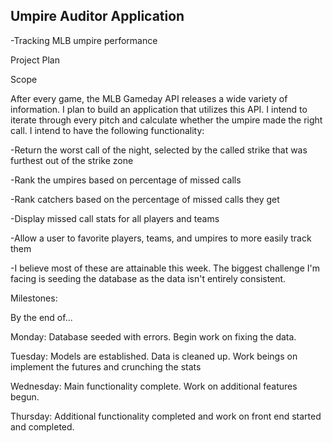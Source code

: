 ## Umpire Auditor Application

-Tracking MLB umpire performance

Project Plan

Scope

After every game, the MLB Gameday API releases a wide variety of information. I plan to build an application that utilizes this API. I intend to iterate through every pitch and calculate whether the umpire made the right call. I intend to have the following functionality:

-Return the worst call of the night, selected by the called strike that was furthest out of the strike zone

-Rank the umpires based on percentage of missed calls

-Rank catchers based on the percentage of missed calls they get

-Display missed call stats for all players and teams

-Allow a user to favorite players, teams, and umpires to more easily track them

-I believe most of these are attainable this week. The biggest challenge I'm facing is seeding the database as the data isn't entirely consistent.



Milestones: 

By the end of...

Monday: Database seeded with errors. Begin work on fixing the data.

Tuesday: Models are established. Data is cleaned up. Work beings on implement the futures and crunching the stats

Wednesday: Main functionality complete. Work on additional features begun.

Thursday: Additional functionality completed and work on front end started and completed.
